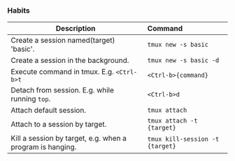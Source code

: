 ### Habits

| Description                                               | Command                               |
| ----------------------------------------------------------|:--------------------------------------|
| Create a session named(target) 'basic'.                   | `tmux new -s basic`                   |
| Create a session in the background.                       | `tmux new -s basic -d`                |
| Execute command in tmux. E.g. `<Ctrl-b>t`                 | `<Ctrl-b>{command}`                   |
| Detach from session. E.g. while running  `top`.           | `<Ctrl-b>d`                           |
| Attach default session.                                   | `tmux attach`                         |
| Attach to a session by target.                            | `tmux attach -t {target}`             |
| Kill a session by target, e.g. when a program is hanging. | `tmux kill-session -t {target}`       |

